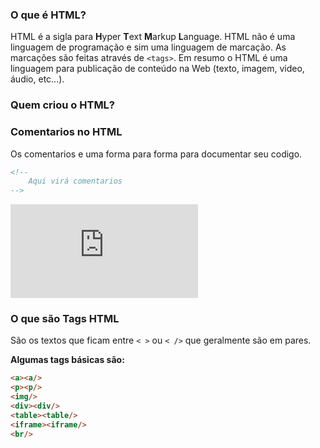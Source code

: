 ### O que é HTML?

HTML é a sigla para **H**yper **T**ext **M**arkup **L**anguage.
HTML não é uma linguagem de programação e sim uma linguagem de marcação.
As marcações são feitas através de `<tags>`.
Em resumo o HTML é uma linguagem para publicação de conteúdo na Web (texto, imagem, video, áudio, etc...). 

### Quem criou o HTML?

### Comentarios no HTML
Os comentarios e uma forma para forma para documentar seu codigo.
```html
<!--
    Aqui virá comentarios
-->
```
![](https://files.fm/thumb.php?i=3b4amnmzp)

### O que são Tags HTML

São os textos que ficam entre `< >` ou `< />` que geralmente são em pares.

**Algumas tags básicas são:**
```html
<a><a/>
<p><p/>
<img/>
<div><div/>
<table><table/>
<iframe><iframe/>
<br/>
```

